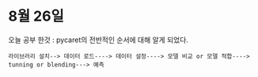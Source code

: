 # 8월 26일 
오늘 공부 한것 : pycaret의 전반적인 순서에 대해 알게 되었다.

    라이브러리 설치--> 데이터 로드----> 데이터 설정----> 모델 비교 or 모델 적합----> tunning or blending---> 예측
